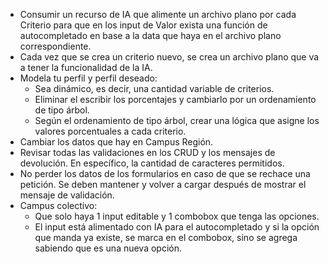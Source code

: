 - Consumir un recurso de IA que alimente un archivo plano por cada Criterio para que en los input de Valor exista una función de autocompletado en base a la data que haya en el archivo plano correspondiente.
- Cada vez que se crea un criterio nuevo, se crea un archivo plano que va a tener la funcionalidad de la IA. 
- Modela tu perfil y perfil deseado:
	- Sea dinámico, es decir, una cantidad variable de criterios.
	- Eliminar el escribir los porcentajes y cambiarlo por un ordenamiento de tipo árbol.
	- Según el ordenamiento de tipo árbol, crear una lógica que asigne los valores porcentuales a cada criterio.
- Cambiar los datos que hay en Campus Región.
- Revisar todas las validaciones en los CRUD y los mensajes de devolución. En específico, la cantidad de caracteres permitidos. 
- No perder los datos de los formularios en caso de que se rechace una petición. Se deben mantener y volver a cargar después de mostrar el mensaje de validación.
- Campus colectivo:
	- Que solo haya 1 input editable y 1 combobox que tenga las opciones.
	- El input está alimentado con IA para el autocompletado y si la opción que manda ya existe, se marca en el combobox, sino se agrega sabiendo que es una nueva opción.
